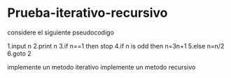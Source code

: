 # Prueba-iterativo-recursivo
considere el siguiente pseudocodigo

1.input n
2.print n
3.if n==1 then stop
4.if n is odd then n=3n+1
5.else n=n/2
6.goto 2

implemente un metodo iterativo 
implemente un metodo recursivo
